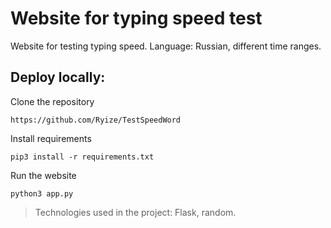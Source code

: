 # Website for typing speed test

Website for testing typing speed. Language: Russian, different time ranges.

## Deploy locally:

Clone the repository
```
https://github.com/Ryize/TestSpeedWord
```

Install requirements
```
pip3 install -r requirements.txt
```

Run the website
```
python3 app.py
```

> Technologies used in the project: Flask, random.
